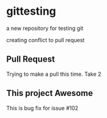 # gittesting
a new repository for testing git

creating conflict to pull request
## Pull Request
Trying to make a pull this time.
Take 2


## This project Awesome
This is bug fix for issue #102
